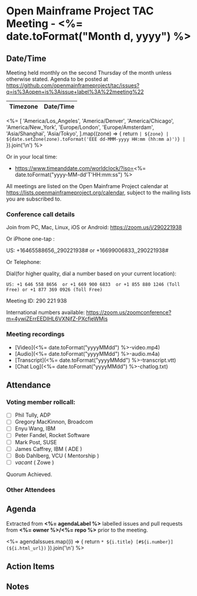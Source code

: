 # Open Mainframe Project TAC Meeting - <%= date.toFormat("Month d, yyyy") %>

## Date/Time

Meeting held monthly on the second Thursday of the month unless otherwise stated. Agenda to be posted at https://github.com/openmainframeproject/tac/issues?q=is%3Aopen+is%3Aissue+label%3A%22meeting%22

| Timezone | Date/Time |
|----------|-----------|
<%= [
  'America/Los_Angeles',
  'America/Denver',
  'America/Chicago',
  'America/New_York',
  'Europe/London',
  'Europe/Amsterdam',
  'Asia/Shanghai',
  'Asia/Tokyo',
].map((zone) => {
  return `| ${zone} | ${date.setZone(zone).toFormat('EEE dd-MMM-yyyy HH:mm (hh:mm a)')} |`
}).join('\n') %>

Or in your local time:
* https://www.timeanddate.com/worldclock/?iso=<%= date.toFormat("yyyy-MM-dd'T'HH:mm:ss") %>

All meetings are listed on the Open Mainframe Project calendar at https://lists.openmainframeproject.org/calendar, subject to the mailing lists you are subscribed to.

### Conference call details

Join from PC, Mac, Linux, iOS or Android: https://zoom.us/j/290221938

Or iPhone one-tap :

US: +16465588656,,290221938#  or +16699006833,,290221938#

Or Telephone:

Dial(for higher quality, dial a number based on your current location):

    US: +1 646 558 8656  or +1 669 900 6833  or +1 855 880 1246 (Toll Free) or +1 877 369 0926 (Toll Free)

Meeting ID: 290 221 938

International numbers available: https://zoom.us/zoomconference?m=4ywiZErrEEDIHL6VXNjfZ-PXcfjeWMjs

### Meeting recordings

* [Video](<%= date.toFormat("yyyyMMdd") %>-video.mp4)
* [Audio](<%= date.toFormat("yyyyMMdd") %>-audio.m4a)
* [Transcript](<%= date.toFormat("yyyyMMdd") %>-transcript.vtt)
* [Chat Log](<%= date.toFormat("yyyyMMdd") %>-chatlog.txt)

## Attendance

### Voting member rollcall:

- [ ] Phil Tully, ADP
- [ ] Gregory MacKinnon, Broadcom
- [ ] Enyu Wang, IBM
- [ ] Peter Fandel, Rocket Software
- [ ] Mark Post, SUSE
- [ ] James Caffrey, IBM ( ADE )
- [ ] Bob Dahlberg, VCU ( Mentorship )
- [ ] _vacant_ ( Zowe )

Quorum Achieved.

### Other Attendees


## Agenda

Extracted from **<%= agendaLabel %>** labelled issues and pull requests from **<%= owner %>/<%= repo %>** prior to the meeting.

<%= agendaIssues.map((i) => {
  return `* ${i.title} [#${i.number}](${i.html_url})`
}).join('\n') %>

## Action Items


## Notes

